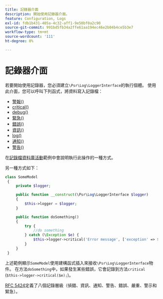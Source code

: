 ```yaml
---
title: 記錄器介面
description: 開始使用記錄器介面。
feature: Configuration, Logs
exl-id: fdb1b431-405a-4c32-aff1-9e50bf0a2c90
source-git-commit: 991bd5fb34a2ffe61aa194ec46e2b04b4ce5b3e7
workflow-type: tm+mt
source-wordcount: '111'
ht-degree: 0%

---
```


# 記錄器介面

若要開始使用記錄器，您必須建立`\Psr\Log\LoggerInterface`的執行個體。 使用此介面，您可以呼叫下列函式，將資料寫入記錄檔：

- [警報()](https://github.com/php-fig/log/blob/master/src/LoggerInterface.php#L43)
- [critical()](https://github.com/php-fig/log/blob/master/src/LoggerInterface.php#L55)
- [debug()](https://github.com/php-fig/log/blob/master/src/LoggerInterface.php#L111)
- [緊急()](https://github.com/php-fig/log/blob/master/src/LoggerInterface.php#L30)
- [錯誤()](https://github.com/php-fig/log/blob/master/src/LoggerInterface.php#L66)
- [資訊()](https://github.com/php-fig/log/blob/master/src/LoggerInterface.php#L101)
- [log()](https://github.com/php-fig/log/blob/master/src/LoggerInterface.php#L122)
- [通知()](https://github.com/php-fig/log/blob/master/src/LoggerInterface.php#L89)
- [警告()](https://github.com/php-fig/log/blob/master/src/LoggerInterface.php#L79)

在[記錄檔資料庫活動](../logs/database-activity.md)範例中會說明執行此操作的一種方式。

另一種方式如下：

```php
class SomeModel
 {
     private $logger;

     public function __construct(\Psr\Log\LoggerInterface $logger)
     {
         $this->logger = $logger;
     }

     public function doSomething()
     {
         try {
             //do something
         } catch (\Exception $e) {
             $this->logger->critical('Error message', ['exception' => $e]);
         }
     }
 }
```

上述範例顯示`SomeModel`使用建構函式插入來接收`\Psr\Log\LoggerInterface`物件。 在方法`doSomething`中，如果發生某些錯誤，它會記錄到方法`critical` (`$this->logger->critical($e);`)。

[RFC 5424](https://datatracker.ietf.org/doc/html/rfc5424)定義了八個記錄層級（偵錯、資訊、通知、警告、錯誤、嚴重、警示和緊急）。
